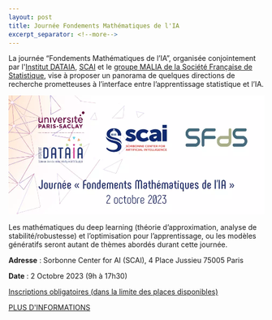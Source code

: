 ```yaml
---
layout: post
title: Journée Fondements Mathématiques de l'IA
excerpt_separator: <!--more-->
---
```

La journée “Fondements Mathématiques de l’IA”, organisée conjointement par l'[Institut DATAIA](https://dataia.eu/), [SCAI](https://scai.sorbonne-universite.fr/) et le [groupe MALIA de la Société Française de Statistique](https://www.sfds.asso.fr/fr/malia_machine_learning_et_intelligence_artificielle/459-groupe_malia/), vise à proposer un panorama de quelques directions de recherche prometteuses à l’interface entre l’apprentissage statistique et l’IA.

![Journée "Fondements Mathématiques de l'IA", 2 octobre 2023](/files/2023/jourfondementsmaths.png)

<!--more-->

Les mathématiques du deep learning (théorie d’approximation, analyse de stabilité/robustesse) et l’optimisation pour l’apprentissage, ou les modèles génératifs seront autant de thèmes abordés durant cette journée.

**Adresse** : Sorbonne Center for AI (SCAI), 4 Place Jussieu 75005 Paris

**Date** : 2 Octobre 2023 (9h à 17h30)

[Inscriptions obligatoires (dans la limite des places disponibles)](https://framaforms.org/journee-fondements-mathematiques-de-lia-0210-scai-paris-1694005480)

[PLUS D'INFORMATIONS](https://www.dataia.eu/evenements/workshop-fondements-mathematiques-de-lia)



